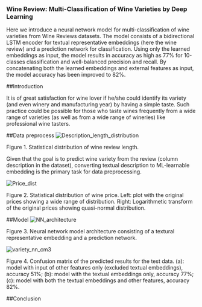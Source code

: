 ### Wine Review: Multi-Classification of Wine Varieties by Deep Learning
Here we introduce a neural network model for multi-classification of wine varieties from Wine Reviews datasets. The model consists of a bidirectional LSTM encoder for textual representative embeddings (here the wine review) and a prediction network for classification. Using only the learned embeddings as input, the model results in accuracy as high as 77% for 10-classes classification and well-balanced precision and recall. By concatenating both the learned embeddings and external features as input, the model accuracy has been improved to 82%.

##Introduction

It is of great satisfaction for wine lover if he/she could identify its variety (and even winery and manufacturing year) by having a simple taste. Such practice could be possible for those who taste wines frequently from a wide range of varieties (as well as from a wide range of wineries) like professional wine tasters. 

##Data preprocess
![Description_length_distribution](https://user-images.githubusercontent.com/34787111/60202040-a4918b80-97fe-11e9-8b3e-e5e1e81422c1.png)

Figure 1. Statistical distribution of wine review length.

Given that the goal is to predict wine variety from the review (column description in the dataset), converting textual description to ML-learnable embedding is the primary task for data preprocessing. 

![Price_dist](https://user-images.githubusercontent.com/34787111/60202059-ac513000-97fe-11e9-98ae-9b0e400f9a0d.png)

Figure 2. Statistical distribution of wine price. Left: plot with the original prices showing a wide range of distribution. Right: Logarithmetic transform of the original prices showing quasi-normal distribution.

##Model
![NN_architecture](https://user-images.githubusercontent.com/34787111/60202610-c93a3300-97ff-11e9-80f1-a19dbaeec831.png)

Figure 3. Neural network model architecture consisting of a textural representative embedding and a prediction network.



![variety_nn_cm3](https://user-images.githubusercontent.com/34787111/60202794-3f3e9a00-9800-11e9-8e6a-a44219b133ec.png)

Figure 4. Confusion matrix of the predicted results for the test data. (a): model with input of other features only (excluded textual embeddings), accuracy 51%; (b): model with the textual embeddings only, accuracy 77%; (c): model with both the textual embeddings and other features, accuracy 82%.

##Conclusion





